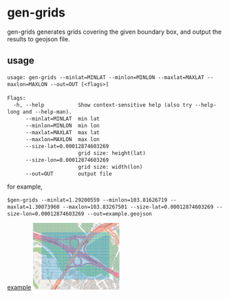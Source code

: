 # gen-grids
gen-grids generates grids covering the given boundary box, and output the results to geojson file.

## usage
```
usage: gen-grids --minlat=MINLAT --minlon=MINLON --maxlat=MAXLAT --maxlon=MAXLON --out=OUT [<flags>]

Flags:
  -h, --help           Show context-sensitive help (also try --help-long and --help-man).
      --minlat=MINLAT  min lat
      --minlon=MINLON  min lon
      --maxlat=MAXLAT  max lat
      --maxlon=MAXLON  max lon
      --size-lat=0.00012874603269
                       grid size: height(lat)
      --size-lon=0.00012874603269
                       grid size: width(lon)
      --out=OUT        output file
```

for example,
```shell
$gen-grids --minlat=1.29200559 --minlon=103.81626719 --maxlat=1.30073960 --maxlon=103.83267501 --size-lat=0.00012874603269 --size-lon=0.00012874603269 --out=example.geojson
```
[example](/example.geojson)
<img src="example.png" width=40% height=30% />
